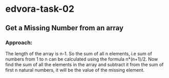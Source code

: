 # edvora-task-02
## Get a Missing Number from an array
### Approach: 
  The length of the array is n-1. So the sum of all n elements, i.e sum of numbers from 1 to n can be calculated using the formula n*(n+1)/2. 
  Now find the sum of all the elements in the array and subtract it from the sum of first n natural numbers, it will be the value of the missing element.
